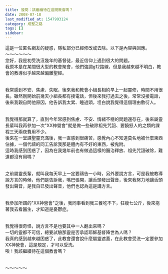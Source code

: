 ```yaml
---
title: 發問：該繼續待在這間教會嗎？
date: 2008-07-18
last_modified_at: 1547993124
category: 成聖之路
tags: []
sidebar: 
---
```


<p>這是一位匿名網友的疑惑，隱私部分已經修改或去除。以下是內容與回應。<br/><!--more-->～～～～～～<br/>您好，我是初受洗沒幾年的基督徒，最近信仰上遇到很大的問題。<br/>我原本是在某間很大型的教會聚會，他們強調g12路線，但是我越來越不明白，教會的教導似乎越來越偏離聖經。<br/><br/><br/>我常感到不安、焦慮、失眠，後來我和教會小組長相約早上一起靈修，時間不用很長。雖然剛開始前幾天小組長都有接電話，但後來我打過去之後，常常沒接電話，後來我親自問他原因，他告訴我太累、睡過頭，坦白說我覺得這個理由敷衍人。<br/><br/><br/>我覺得那就算了，直到今年常感到焦慮、不安、情緒不穩的問題還存在，後來屬靈長輩叫我再參加一次"XX神營會"就是做一些破除祖先咒詛、要饒怒人的之類的課程三天兩夜費用不少。<br/>後來在一堂課聖靈充滿後，我一直感到很痛苦，感覺內心不知道莫名地被什麼東西佔據，一個代禱的同工告訴我那是體內有不好的東西，被鬼附。<br/>這時我感到困惑了，因為在我幾年前也有做過這樣的醫治釋放、祖先咒詛破除，難道都沒有用嗎？<br/><br/><br/>之前屬靈長輩，就叫我每天早上一定要禱告一小時，另外要說方言，可是我被教導說方言的時候，他們是告訴我，嘴巴張開，讓舌頭發出聲音，後來我努力地讓舌頭發出聲音，是我自已發出聲音，他們也認為這是講方言。<br/><br/><br/>我參加所謂的"XX神營會"之後，我同事看到我三餐吃不下，狂瘦七公斤，後來拖著我去看醫生，才知道是憂鬱症。<br/><br/><br/>我覺得很奇怪，說方言不是也要其中一人翻出來嗎？<br/>一切的靈都不可信，總要試驗那靈是否承認耶穌基督降世為人嗎？<br/>我真的感到越來越困惑了，此教會還會說什麼屬靈遮蓋，在此教會受洗一定要參加XX神營會，這是規定，才可以受洗。<br/>唉！我該繼續待在這個教會嗎？<br/><br/><br/>～～～～～<br/>
</p>